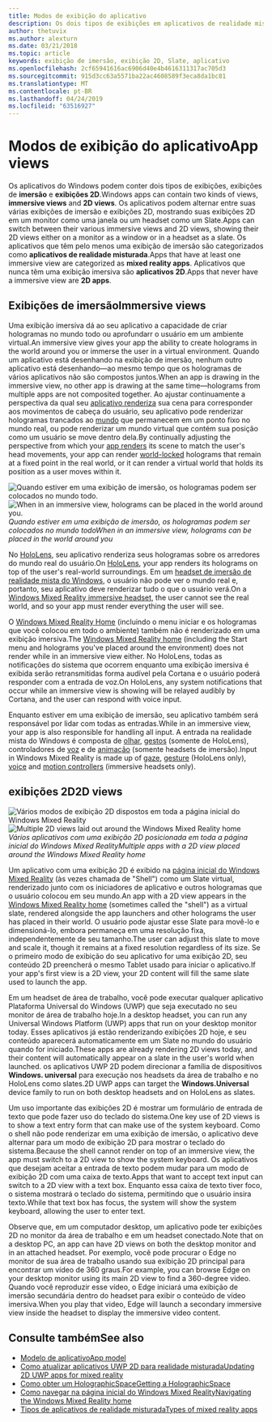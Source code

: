 ```yaml
---
title: Modos de exibição do aplicativo
description: Os dois tipos de exibições em aplicativos de realidade mista do Windows são exibições de imersão e exibições 2D.
author: thetuvix
ms.author: alexturn
ms.date: 03/21/2018
ms.topic: article
keywords: exibição de imersão, exibição 2D, Slate, aplicativo
ms.openlocfilehash: 2cf65941616ac6906d40e4b4616311317ac705d3
ms.sourcegitcommit: 915d3cc63a5571ba22ac4608589f3eca8da1bc81
ms.translationtype: MT
ms.contentlocale: pt-BR
ms.lasthandoff: 04/24/2019
ms.locfileid: "63516927"
---
```

# <a name="app-views"></a><span data-ttu-id="b9f19-104">Modos de exibição do aplicativo</span><span class="sxs-lookup"><span data-stu-id="b9f19-104">App views</span></span>

<span data-ttu-id="b9f19-105">Os aplicativos do Windows podem conter dois tipos de exibições, exibições de **imersão** e **exibições 2D**.</span><span class="sxs-lookup"><span data-stu-id="b9f19-105">Windows apps can contain two kinds of views, **immersive views** and **2D views**.</span></span> <span data-ttu-id="b9f19-106">Os aplicativos podem alternar entre suas várias exibições de imersão e exibições 2D, mostrando suas exibições 2D em um monitor como uma janela ou um headset como um Slate.</span><span class="sxs-lookup"><span data-stu-id="b9f19-106">Apps can switch between their various immersive views and 2D views, showing their 2D views either on a monitor as a window or in a headset as a slate.</span></span> <span data-ttu-id="b9f19-107">Os aplicativos que têm pelo menos uma exibição de imersão são categorizados como **aplicativos de realidade misturada**.</span><span class="sxs-lookup"><span data-stu-id="b9f19-107">Apps that have at least one immersive view are categorized as **mixed reality apps**.</span></span> <span data-ttu-id="b9f19-108">Aplicativos que nunca têm uma exibição imersiva são **aplicativos 2D**.</span><span class="sxs-lookup"><span data-stu-id="b9f19-108">Apps that never have a immersive view are **2D apps**.</span></span>

## <a name="immersive-views"></a><span data-ttu-id="b9f19-109">Exibições de imersão</span><span class="sxs-lookup"><span data-stu-id="b9f19-109">Immersive views</span></span>

<span data-ttu-id="b9f19-110">Uma exibição imersiva dá ao seu aplicativo a capacidade de criar hologramas no mundo todo ou aprofundarr o usuário em um ambiente virtual.</span><span class="sxs-lookup"><span data-stu-id="b9f19-110">An immersive view gives your app the ability to create holograms in the world around you or immerse the user in a virtual environment.</span></span> <span data-ttu-id="b9f19-111">Quando um aplicativo está desenhando na exibição de imersão, nenhum outro aplicativo está desenhando&mdash;ao mesmo tempo que os hologramas de vários aplicativos não são compostos juntos.</span><span class="sxs-lookup"><span data-stu-id="b9f19-111">When an app is drawing in the immersive view, no other app is drawing at the same time&mdash;holograms from multiple apps are not composited together.</span></span> <span data-ttu-id="b9f19-112">Ao ajustar continuamente a perspectiva da qual seu [aplicativo renderiza](rendering.md) sua cena para corresponder aos movimentos de cabeça do usuário, seu aplicativo pode renderizar hologramas trancados ao [mundo](coordinate-systems.md) que permanecem em um ponto fixo no mundo real, ou pode renderizar um mundo virtual que contém sua posição como um usuário se move dentro dela.</span><span class="sxs-lookup"><span data-stu-id="b9f19-112">By continually adjusting the perspective from which your [app renders](rendering.md) its scene to match the user's head movements, your app can render [world-locked](coordinate-systems.md) holograms that remain at a fixed point in the real world, or it can render a virtual world that holds its position as a user moves within it.</span></span>

<span data-ttu-id="b9f19-113">![Quando estiver em uma exibição de imersão, os hologramas podem ser colocados no mundo todo.](images/designoverview.jpg)</span><span class="sxs-lookup"><span data-stu-id="b9f19-113">![When in an immersive view, holograms can be placed in the world around you.](images/designoverview.jpg)</span></span><br>
<span data-ttu-id="b9f19-114">*Quando estiver em uma exibição de imersão, os hologramas podem ser colocados no mundo todo*</span><span class="sxs-lookup"><span data-stu-id="b9f19-114">*When in an immersive view, holograms can be placed in the world around you*</span></span>

<span data-ttu-id="b9f19-115">No [HoloLens](hololens-hardware-details.md), seu aplicativo renderiza seus hologramas sobre os arredores do mundo real do usuário.</span><span class="sxs-lookup"><span data-stu-id="b9f19-115">On [HoloLens](hololens-hardware-details.md), your app renders its holograms on top of the user's real-world surroundings.</span></span> <span data-ttu-id="b9f19-116">Em um [headset de imersão de realidade mista do Windows](immersive-headset-hardware-details.md), o usuário não pode ver o mundo real e, portanto, seu aplicativo deve renderizar tudo o que o usuário verá.</span><span class="sxs-lookup"><span data-stu-id="b9f19-116">On a [Windows Mixed Reality immersive headset](immersive-headset-hardware-details.md), the user cannot see the real world, and so your app must render everything the user will see.</span></span>

<span data-ttu-id="b9f19-117">O [Windows Mixed Reality Home](navigating-the-windows-mixed-reality-home.md) (incluindo o menu iniciar e os hologramas que você colocou em todo o ambiente) também não é renderizado em uma exibição imersiva.</span><span class="sxs-lookup"><span data-stu-id="b9f19-117">The [Windows Mixed Reality home](navigating-the-windows-mixed-reality-home.md) (including the Start menu and holograms you've placed around the environment) does not render while in an immersive view either.</span></span> <span data-ttu-id="b9f19-118">No HoloLens, todas as notificações do sistema que ocorrem enquanto uma exibição imersiva é exibida serão retransmitidas forma audível pela Cortana e o usuário poderá responder com a entrada de voz.</span><span class="sxs-lookup"><span data-stu-id="b9f19-118">On HoloLens, any system notifications that occur while an immersive view is showing will be relayed audibly by Cortana, and the user can respond with voice input.</span></span>

<span data-ttu-id="b9f19-119">Enquanto estiver em uma exibição de imersão, seu aplicativo também será responsável por lidar com todas as entradas.</span><span class="sxs-lookup"><span data-stu-id="b9f19-119">While in an immersive view, your app is also responsible for handling all input.</span></span> <span data-ttu-id="b9f19-120">A entrada na realidade mista do Windows é composta de [olhar](gaze.md), [gestos](gestures.md) (somente de HoloLens), controladores de [voz](voice-input.md) e de [animação](motion-controllers.md) (somente headsets de imersão).</span><span class="sxs-lookup"><span data-stu-id="b9f19-120">Input in Windows Mixed Reality is made up of [gaze](gaze.md), [gesture](gestures.md) (HoloLens only), [voice](voice-input.md) and [motion controllers](motion-controllers.md) (immersive headsets only).</span></span>

## <a name="2d-views"></a><span data-ttu-id="b9f19-121">exibições 2D</span><span class="sxs-lookup"><span data-stu-id="b9f19-121">2D views</span></span>

<span data-ttu-id="b9f19-122">![Vários modos de exibição 2D dispostos em toda a página inicial do Windows Mixed Reality](images/teleportation-640px.png)</span><span class="sxs-lookup"><span data-stu-id="b9f19-122">![Multiple 2D views laid out around the Windows Mixed Reality home](images/teleportation-640px.png)</span></span><br>
<span data-ttu-id="b9f19-123">*Vários aplicativos com uma exibição 2D posicionada em toda a página inicial do Windows Mixed Reality*</span><span class="sxs-lookup"><span data-stu-id="b9f19-123">*Multiple apps with a 2D view placed around the Windows Mixed Reality home*</span></span>

<span data-ttu-id="b9f19-124">Um aplicativo com uma exibição 2D é exibido na [página inicial do Windows Mixed Reality](navigating-the-windows-mixed-reality-home.md) (às vezes chamada de "Shell") como um Slate virtual, renderizado junto com os iniciadores de aplicativo e outros hologramas que o usuário colocou em seu mundo.</span><span class="sxs-lookup"><span data-stu-id="b9f19-124">An app with a 2D view appears in the [Windows Mixed Reality home](navigating-the-windows-mixed-reality-home.md) (sometimes called the "shell") as a virtual slate, rendered alongside the app launchers and other holograms the user has placed in their world.</span></span> <span data-ttu-id="b9f19-125">O usuário pode ajustar esse Slate para movê-lo e dimensioná-lo, embora permaneça em uma resolução fixa, independentemente de seu tamanho.</span><span class="sxs-lookup"><span data-stu-id="b9f19-125">The user can adjust this slate to move and scale it, though it remains at a fixed resolution regardless of its size.</span></span> <span data-ttu-id="b9f19-126">Se o primeiro modo de exibição do seu aplicativo for uma exibição 2D, seu conteúdo 2D preencherá o mesmo Tablet usado para iniciar o aplicativo.</span><span class="sxs-lookup"><span data-stu-id="b9f19-126">If your app's first view is a 2D view, your 2D content will fill the same slate used to launch the app.</span></span>

<span data-ttu-id="b9f19-127">Em um headset de área de trabalho, você pode executar qualquer aplicativo Plataforma Universal do Windows (UWP) que seja executado no seu monitor de área de trabalho hoje.</span><span class="sxs-lookup"><span data-stu-id="b9f19-127">In a desktop headset, you can run any Universal Windows Platform (UWP) apps that run on your desktop monitor today.</span></span> <span data-ttu-id="b9f19-128">Esses aplicativos já estão renderizando exibições 2D hoje, e seu conteúdo aparecerá automaticamente em um Slate no mundo do usuário quando for iniciado.</span><span class="sxs-lookup"><span data-stu-id="b9f19-128">These apps are already rendering 2D views today, and their content will automatically appear on a slate in the user's world when launched.</span></span> <span data-ttu-id="b9f19-129">os aplicativos UWP 2D podem direcionar a família de dispositivos **Windows. universal** para execução nos headsets da área de trabalho e no HoloLens como slates.</span><span class="sxs-lookup"><span data-stu-id="b9f19-129">2D UWP apps can target the **Windows.Universal** device family to run on both desktop headsets and on HoloLens as slates.</span></span>

<span data-ttu-id="b9f19-130">Um uso importante das exibições 2D é mostrar um formulário de entrada de texto que pode fazer uso do teclado do sistema.</span><span class="sxs-lookup"><span data-stu-id="b9f19-130">One key use of 2D views is to show a text entry form that can make use of the system keyboard.</span></span> <span data-ttu-id="b9f19-131">Como o shell não pode renderizar em uma exibição de imersão, o aplicativo deve alternar para um modo de exibição 2D para mostrar o teclado do sistema.</span><span class="sxs-lookup"><span data-stu-id="b9f19-131">Because the shell cannot render on top of an immersive view, the app must switch to a 2D view to show the system keyboard.</span></span> <span data-ttu-id="b9f19-132">Os aplicativos que desejam aceitar a entrada de texto podem mudar para um modo de exibição 2D com uma caixa de texto.</span><span class="sxs-lookup"><span data-stu-id="b9f19-132">Apps that want to accept text input can switch to a 2D view with a text box.</span></span> <span data-ttu-id="b9f19-133">Enquanto essa caixa de texto tiver foco, o sistema mostrará o teclado do sistema, permitindo que o usuário insira texto.</span><span class="sxs-lookup"><span data-stu-id="b9f19-133">While that text box has focus, the system will show the system keyboard, allowing the user to enter text.</span></span>

<span data-ttu-id="b9f19-134">Observe que, em um computador desktop, um aplicativo pode ter exibições 2D no monitor da área de trabalho e em um headset conectado.</span><span class="sxs-lookup"><span data-stu-id="b9f19-134">Note that on a desktop PC, an app can have 2D views on both the desktop monitor and in an attached headset.</span></span> <span data-ttu-id="b9f19-135">Por exemplo, você pode procurar o Edge no monitor de sua área de trabalho usando sua exibição 2D principal para encontrar um vídeo de 360 graus.</span><span class="sxs-lookup"><span data-stu-id="b9f19-135">For example, you can browse Edge on your desktop monitor using its main 2D view to find a 360-degree video.</span></span> <span data-ttu-id="b9f19-136">Quando você reproduzir esse vídeo, o Edge iniciará uma exibição de imersão secundária dentro do headset para exibir o conteúdo de vídeo imersiva.</span><span class="sxs-lookup"><span data-stu-id="b9f19-136">When you play that video, Edge will launch a secondary immersive view inside the headset to display the immersive video content.</span></span>

## <a name="see-also"></a><span data-ttu-id="b9f19-137">Consulte também</span><span class="sxs-lookup"><span data-stu-id="b9f19-137">See also</span></span>

* [<span data-ttu-id="b9f19-138">Modelo de aplicativo</span><span class="sxs-lookup"><span data-stu-id="b9f19-138">App model</span></span>](app-model.md)
* [<span data-ttu-id="b9f19-139">Como atualizar aplicativos UWP 2D para realidade misturada</span><span class="sxs-lookup"><span data-stu-id="b9f19-139">Updating 2D UWP apps for mixed reality</span></span>](building-2d-apps.md)
* [<span data-ttu-id="b9f19-140">Como obter um HolographicSpace</span><span class="sxs-lookup"><span data-stu-id="b9f19-140">Getting a HolographicSpace</span></span>](getting-a-holographicspace.md)
* [<span data-ttu-id="b9f19-141">Como navegar na página inicial do Windows Mixed Reality</span><span class="sxs-lookup"><span data-stu-id="b9f19-141">Navigating the Windows Mixed Reality home</span></span>](navigating-the-windows-mixed-reality-home.md)
* [<span data-ttu-id="b9f19-142">Tipos de aplicativos de realidade misturada</span><span class="sxs-lookup"><span data-stu-id="b9f19-142">Types of mixed reality apps</span></span>](types-of-mixed-reality-apps.md)
